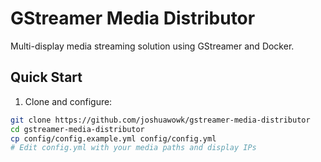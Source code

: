 # GStreamer Media Distributor

Multi-display media streaming solution using GStreamer and Docker.

## Quick Start

1. Clone and configure:
```bash
git clone https://github.com/joshuawowk/gstreamer-media-distributor
cd gstreamer-media-distributor
cp config/config.example.yml config/config.yml
# Edit config.yml with your media paths and display IPs
